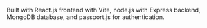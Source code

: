 Built with React.js frontend with Vite, node.js with Express backend, MongoDB database, and passport.js for authentication.